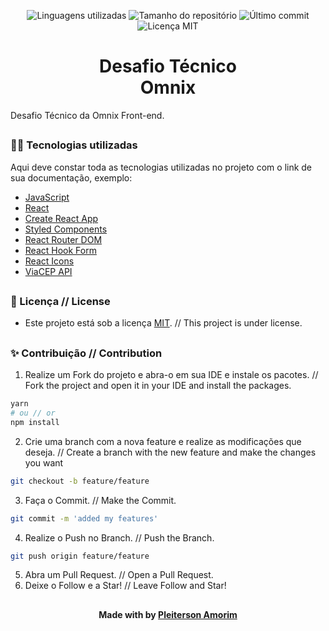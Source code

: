 <!-- Badges session -->
<p align="center">  
  <!-- languages -->
  <img src="https://img.shields.io/github/languages/count/pleiterson/desafio-omnix-frontend?style=social" alt="Linguagens utilizadas">
  <!-- repo size -->
  <img src="https://img.shields.io/github/repo-size/Pleiterson/desafio-omnix-frontend?style=social" alt="Tamanho do repositório">
  <!-- last commit -->
  <img src="https://img.shields.io/github/last-commit/Pleiterson/desafio-omnix-frontend?style=social" alt="Último commit">
  <!-- licence MIT -->
  <img src="https://img.shields.io/github/license/Pleiterson/desafio-omnix-frontend?style=social" alt="Licença MIT">
</p>


<!--Banner session-->
<!-- <p align="center"><img src="./src/_assets/img/banner.png" alt="banner"></p> -->


<!--About session-->
<h1 align="center">Desafio Técnico<br>Omnix</h1>

Desafio Técnico da Omnix Front-end.

<!-- - [Projeto desenvolvido]() // Project developed. -->

<!-- <p align="center"><img src="./src/_assets/img/project.gif" alt="project"></p> -->

<!-- <h5>Descrição do Problema</h5> -->
<!-- Imagine que você foi contratado para desenvolver parte de uma landing page com foco na venda de planos de internet. O sistema de checkout já foi desenvolvido, então você deve desenvolver a página Home e de Ofertas. -->
<!-- Ao acessar o site, o cliente se depara com uma mensagem de boas vindas e um formulário requisitando seu cep para prosseguir. Você deve utilizar a API da ViaCep para captar os dados do endereço. Ao avançar, é mostrada uma tela com uma mensagem contendo endereço informado, as ofertas dispovíveis para o cliente e um botão fixo no canto inferior direito da tela com a mensagem “Ops, errei meu cep!”, que, ao ser clicado, volta para a página anterior.  -->

##
<!--LTechnologies used-->
<h3>👨‍💻 Tecnologias utilizadas</h3>

Aqui deve constar toda as tecnologias utilizadas no projeto com o link de sua documentação, exemplo:
- [JavaScript](https://developer.mozilla.org/pt-BR/docs/Web/JavaScript)
- [React](https://pt-br.reactjs.org/docs/getting-started.html)
- [Create React App](https://create-react-app.dev/docs/getting-started/)
- [Styled Components](https://styled-components.com/docs)
- [React Router DOM](https://v5.reactrouter.com/web/guides/quick-start)
- [React Hook Form](https://react-hook-form.com/)
- [React Icons](https://react-icons.github.io/react-icons)
- [ViaCEP API](https://viacep.com.br/)

##
<!--License session-->
<h3>📝 Licença // License </h3>

- Este projeto está sob a licença [MIT](./LICENSE). // This project is under license.

##
<!--Contribution-->
<h3>✨ Contribuição // Contribution </h3>

1. Realize um Fork do projeto e abra-o em sua IDE e instale os pacotes. // Fork the project and open it in your IDE and install the packages.
```bash
yarn
# ou // or
npm install
```
2. Crie uma branch com a nova feature e realize as modificações que deseja. // Create a branch with the new feature and make the changes you want
```bash
git checkout -b feature/feature
```
3. Faça o Commit. // Make the Commit.
```bash
git commit -m 'added my features'
```
4. Realize o Push no Branch. // Push the Branch.
```bash
git push origin feature/feature
```
5. Abra um Pull Request. // Open a Pull Request.
6. Deixe o Follow e a Star! // Leave Follow and Star!

##
<!--Bottom session-->
<h4 align=center>Made with by <a href="https://pleiterson.vercel.app">Pleiterson Amorim</a></h4>
